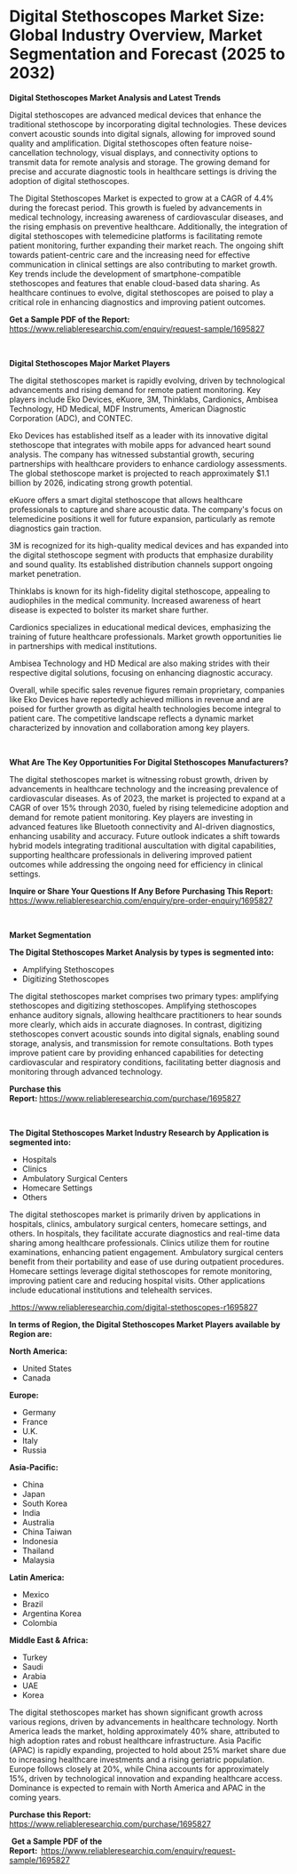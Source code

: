 <p><h1>Digital Stethoscopes Market Size: Global Industry Overview, Market Segmentation and Forecast (2025 to 2032)</h1></p><p><strong>Digital Stethoscopes Market Analysis and Latest Trends</strong></p>
<p><p>Digital stethoscopes are advanced medical devices that enhance the traditional stethoscope by incorporating digital technologies. These devices convert acoustic sounds into digital signals, allowing for improved sound quality and amplification. Digital stethoscopes often feature noise-cancellation technology, visual displays, and connectivity options to transmit data for remote analysis and storage. The growing demand for precise and accurate diagnostic tools in healthcare settings is driving the adoption of digital stethoscopes.</p><p>The Digital Stethoscopes Market is expected to grow at a CAGR of 4.4% during the forecast period. This growth is fueled by advancements in medical technology, increasing awareness of cardiovascular diseases, and the rising emphasis on preventive healthcare. Additionally, the integration of digital stethoscopes with telemedicine platforms is facilitating remote patient monitoring, further expanding their market reach. The ongoing shift towards patient-centric care and the increasing need for effective communication in clinical settings are also contributing to market growth. Key trends include the development of smartphone-compatible stethoscopes and features that enable cloud-based data sharing. As healthcare continues to evolve, digital stethoscopes are poised to play a critical role in enhancing diagnostics and improving patient outcomes.</p></p>
<p><strong>Get a Sample PDF of the Report:&nbsp;</strong> <a href="https://www.reliableresearchiq.com/enquiry/request-sample/1695827?utm_campaign=2927&utm_medium=2&utm_source=Github&utm_content=ia&utm_term=13042025&utm_id=digital-stethoscopes">https://www.reliableresearchiq.com/enquiry/request-sample/1695827</a></p>
<p>&nbsp;</p>
<p><strong>Digital Stethoscopes Major Market Players</strong></p>
<p><p>The digital stethoscopes market is rapidly evolving, driven by technological advancements and rising demand for remote patient monitoring. Key players include Eko Devices, eKuore, 3M, Thinklabs, Cardionics, Ambisea Technology, HD Medical, MDF Instruments, American Diagnostic Corporation (ADC), and CONTEC.</p><p>Eko Devices has established itself as a leader with its innovative digital stethoscope that integrates with mobile apps for advanced heart sound analysis. The company has witnessed substantial growth, securing partnerships with healthcare providers to enhance cardiology assessments. The global stethoscope market is projected to reach approximately $1.1 billion by 2026, indicating strong growth potential.</p><p>eKuore offers a smart digital stethoscope that allows healthcare professionals to capture and share acoustic data. The company's focus on telemedicine positions it well for future expansion, particularly as remote diagnostics gain traction. </p><p>3M is recognized for its high-quality medical devices and has expanded into the digital stethoscope segment with products that emphasize durability and sound quality. Its established distribution channels support ongoing market penetration.</p><p>Thinklabs is known for its high-fidelity digital stethoscope, appealing to audiophiles in the medical community. Increased awareness of heart disease is expected to bolster its market share further.</p><p>Cardionics specializes in educational medical devices, emphasizing the training of future healthcare professionals. Market growth opportunities lie in partnerships with medical institutions.</p><p>Ambisea Technology and HD Medical are also making strides with their respective digital solutions, focusing on enhancing diagnostic accuracy.</p><p>Overall, while specific sales revenue figures remain proprietary, companies like Eko Devices have reportedly achieved millions in revenue and are poised for further growth as digital health technologies become integral to patient care. The competitive landscape reflects a dynamic market characterized by innovation and collaboration among key players.</p></p>
<p>&nbsp;</p>
<p><strong>What Are The Key Opportunities For Digital Stethoscopes Manufacturers?</strong></p>
<p><p>The digital stethoscopes market is witnessing robust growth, driven by advancements in healthcare technology and the increasing prevalence of cardiovascular diseases. As of 2023, the market is projected to expand at a CAGR of over 15% through 2030, fueled by rising telemedicine adoption and demand for remote patient monitoring. Key players are investing in advanced features like Bluetooth connectivity and AI-driven diagnostics, enhancing usability and accuracy. Future outlook indicates a shift towards hybrid models integrating traditional auscultation with digital capabilities, supporting healthcare professionals in delivering improved patient outcomes while addressing the ongoing need for efficiency in clinical settings.</p></p>
<p><strong>Inquire or Share Your Questions If Any Before Purchasing This Report:</strong> <a href="https://www.reliableresearchiq.com/enquiry/pre-order-enquiry/1695827?utm_campaign=2927&utm_medium=2&utm_source=Github&utm_content=ia&utm_term=13042025&utm_id=digital-stethoscopes">https://www.reliableresearchiq.com/enquiry/pre-order-enquiry/1695827</a></p>
<p>&nbsp;</p>
<p><strong>Market Segmentation</strong></p>
<p><strong>The Digital Stethoscopes Market Analysis by types is segmented into:</strong></p>
<p><ul><li>Amplifying Stethoscopes</li><li>Digitizing Stethoscopes</li></ul></p>
<p><p>The digital stethoscopes market comprises two primary types: amplifying stethoscopes and digitizing stethoscopes. Amplifying stethoscopes enhance auditory signals, allowing healthcare practitioners to hear sounds more clearly, which aids in accurate diagnoses. In contrast, digitizing stethoscopes convert acoustic sounds into digital signals, enabling sound storage, analysis, and transmission for remote consultations. Both types improve patient care by providing enhanced capabilities for detecting cardiovascular and respiratory conditions, facilitating better diagnosis and monitoring through advanced technology.</p></p>
<p><strong>Purchase this Report:&nbsp;</strong><a href="https://www.reliableresearchiq.com/purchase/1695827?utm_campaign=2927&utm_medium=2&utm_source=Github&utm_content=ia&utm_term=13042025&utm_id=digital-stethoscopes">https://www.reliableresearchiq.com/purchase/1695827</a></p>
<p>&nbsp;</p>
<p><strong>The Digital Stethoscopes Market Industry Research by Application is segmented into:</strong></p>
<p><ul><li>Hospitals</li><li>Clinics</li><li>Ambulatory Surgical Centers</li><li>Homecare Settings</li><li>Others</li></ul></p>
<p><p>The digital stethoscopes market is primarily driven by applications in hospitals, clinics, ambulatory surgical centers, homecare settings, and others. In hospitals, they facilitate accurate diagnostics and real-time data sharing among healthcare professionals. Clinics utilize them for routine examinations, enhancing patient engagement. Ambulatory surgical centers benefit from their portability and ease of use during outpatient procedures. Homecare settings leverage digital stethoscopes for remote monitoring, improving patient care and reducing hospital visits. Other applications include educational institutions and telehealth services.</p></p>
<p><a href="https://www.reliableresearchiq.com/digital-stethoscopes-r1695827?utm_campaign=2927&utm_medium=2&utm_source=Github&utm_content=ia&utm_term=13042025&utm_id=digital-stethoscopes">&nbsp;https://www.reliableresearchiq.com/digital-stethoscopes-r1695827</a></p>
<p><strong>In terms of Region, the Digital Stethoscopes Market Players available by Region are:</strong></p>
<p>
    <p> <strong> North America: </strong>
        <ul>
            <li>United States</li>
            <li>Canada</li>
        </ul>
        </p> 
    <p> <strong> Europe: </strong>
        <ul>
            <li>Germany</li>
            <li>France</li>
            <li>U.K.</li>
            <li>Italy</li>
            <li>Russia</li>
        </ul>
        </p> 
    <p> <strong> Asia-Pacific: </strong>
        <ul>
            <li>China</li>
            <li>Japan</li>
            <li>South Korea</li>
            <li>India</li>
            <li>Australia</li>
            <li>China Taiwan</li>
            <li>Indonesia</li>
            <li>Thailand</li>
            <li>Malaysia</li>
        </ul>
        </p> 
    <p> <strong> Latin America: </strong>
        <ul>
            <li>Mexico</li>
            <li>Brazil</li>
            <li>Argentina Korea</li>
            <li>Colombia</li>
        </ul>
        </p> 
    <p> <strong> Middle East & Africa: </strong>
        <ul>
            <li>Turkey</li>
            <li>Saudi</li>
            <li>Arabia</li>
            <li>UAE</li>
            <li>Korea</li>
        </ul>
    </p>
    </p>
<p><p>The digital stethoscopes market has shown significant growth across various regions, driven by advancements in healthcare technology. North America leads the market, holding approximately 40% share, attributed to high adoption rates and robust healthcare infrastructure. Asia Pacific (APAC) is rapidly expanding, projected to hold about 25% market share due to increasing healthcare investments and a rising geriatric population. Europe follows closely at 20%, while China accounts for approximately 15%, driven by technological innovation and expanding healthcare access. Dominance is expected to remain with North America and APAC in the coming years.</p></p>
<p><strong>Purchase this Report: </strong><a href="https://www.reliableresearchiq.com/purchase/1695827?utm_campaign=2927&utm_medium=2&utm_source=Github&utm_content=ia&utm_term=13042025&utm_id=digital-stethoscopes">https://www.reliableresearchiq.com/purchase/1695827</a></p>
<p>&nbsp;<strong>Get a Sample PDF of the Report:&nbsp;&nbsp;</strong><a href="https://www.reliableresearchiq.com/enquiry/request-sample/1695827?utm_campaign=2927&utm_medium=2&utm_source=Github&utm_content=ia&utm_term=13042025&utm_id=digital-stethoscopes">https://www.reliableresearchiq.com/enquiry/request-sample/1695827</a></p>
<p><strong></strong></p>
<p><p></p><p></p><p></p></p>